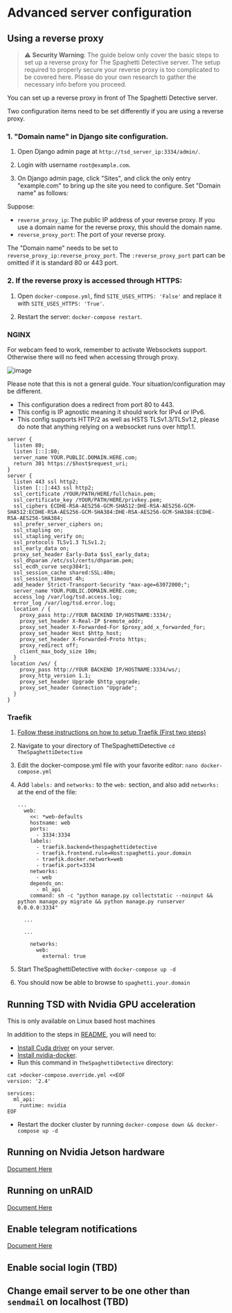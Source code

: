
# Advanced server configuration

## Using a reverse proxy

> :warning: **Security Warning**: The guide below only cover the basic steps to set up a reverse proxy for The Spaghetti Detective server. The setup required to properly secure your reverse proxy is too complicated to be covered here. Please do your own research to gather the necessary info before you proceed.

You can set up a reverse proxy in front of The Spaghetti Detective server.

Two configuration items need to be set differently if you are using a reverse proxy.

### 1. "Domain name" in Django site configuration.

1. Open Django admin page at `http://tsd_server_ip:3334/admin/`.

2. Login with username `root@example.com`.

3. On Django admin page, click "Sites", and click the only entry "example.com" to bring up the site you need to configure. Set "Domain name" as follows:

Suppose:

* `reverse_proxy_ip`: The public IP address of your reverse proxy. If you use a domain name for the reverse proxy, this should the domain name.
* `reverse_proxy_port`: The port of your reverse proxy.

The "Domain name" needs to be set to `reverse_proxy_ip:reverse_proxy_port`. The `:reverse_proxy_port` part can be omitted if it is standard 80 or 443 port.

### 2. If the reverse proxy is accessed through HTTPS:

1. Open `docker-compose.yml`, find `SITE_USES_HTTPS: 'False'` and replace it with `SITE_USES_HTTPS: 'True'`.

2. Restart the server: `docker-compose restart`.

### NGINX

For webcam feed to work, remember to activate Websockets support. Otherwise there will no feed when accessing through proxy.

![image](https://user-images.githubusercontent.com/15056650/157341400-b08b0ab8-8d3c-49b5-a2fd-132d2f602431.png)


Please note that this is not a general guide. Your situation/configuration may be different.

* This configuration does a redirect from port 80 to 443.
* This config is IP agnostic meaning it should work for IPv4 or IPv6.
* This config supports HTTP/2 as well as HSTS TLSv1.3/TLSv1.2, please do note that anything relying on a websocket runs over http1.1.

```
server {
  listen 80;
  listen [::]:80;
  server_name YOUR.PUBLIC.DOMAIN.HERE.com;
  return 301 https://$host$request_uri;
}
server {
  listen 443 ssl http2;
  listen [::]:443 ssl http2;
  ssl_certificate /YOUR/PATH/HERE/fullchain.pem;
  ssl_certificate_key /YOUR/PATH/HERE/privkey.pem;
  ssl_ciphers ECDHE-RSA-AES256-GCM-SHA512:DHE-RSA-AES256-GCM-SHA512:ECDHE-RSA-AES256-GCM-SHA384:DHE-RSA-AES256-GCM-SHA384:ECDHE-RSA-AES256-SHA384;
  ssl_prefer_server_ciphers on;
  ssl_stapling on;
  ssl_stapling_verify on;
  ssl_protocols TLSv1.3 TLSv1.2;
  ssl_early_data on;
  proxy_set_header Early-Data $ssl_early_data;
  ssl_dhparam /etc/ssl/certs/dhparam.pem;
  ssl_ecdh_curve secp384r1;
  ssl_session_cache shared:SSL:40m;
  ssl_session_timeout 4h;
  add_header Strict-Transport-Security "max-age=63072000;";
  server_name YOUR.PUBLIC.DOMAIN.HERE.com;
  access_log /var/log/tsd.access.log;
  error_log /var/log/tsd.error.log;
  location / {
    proxy_pass http://YOUR BACKEND IP/HOSTNAME:3334/;
    proxy_set_header X-Real-IP $remote_addr;
    proxy_set_header X-Forwarded-For $proxy_add_x_forwarded_for;
    proxy_set_header Host $http_host;
    proxy_set_header X-Forwarded-Proto https;
    proxy_redirect off;
    client_max_body_size 10m;
  }
 location /ws/ {
    proxy_pass http://YOUR BACKEND IP/HOSTNAME:3334/ws/;
    proxy_http_version 1.1;
    proxy_set_header Upgrade $http_upgrade;
    proxy_set_header Connection "Upgrade";
  }
}
```

### Traefik

1. [Follow these instructions on how to setup Traefik (First two steps)](https://www.digitalocean.com/community/tutorials/how-to-use-traefik-as-a-reverse-proxy-for-docker-containers-on-debian-9)

1. Navigate to your directory of TheSpaghettiDetective `cd TheSpaghettiDetective`

1. Edit the docker-compose.yml file with your favorite editor: `nano docker-compose.yml`

1. Add `labels:` and `networks:` to the `web:` section, and also add `networks:` at the end of the file:

    ```
    ...
      web:
        <<: *web-defaults
        hostname: web
        ports:
          - 3334:3334
        labels:
          - traefik.backend=thespaghettidetective
          - traefik.frontend.rule=Host:spaghetti.your.domain
          - traefik.docker.network=web
          - traefik.port=3334
        networks:
          - web
        depends_on:
          - ml_api
        command: sh -c "python manage.py collectstatic --noinput && python manage.py migrate && python manage.py runserver 0.0.0.0:3334"

      ...

      ...

        networks:
          web:
            external: true
      ```

1. Start TheSpaghettiDetective with `docker-compose up -d`

1. You should now be able to browse to `spaghetti.your.domain`

## Running TSD with Nvidia GPU acceleration

This is only available on Linux based host machines

In addition to the steps in [README](../README.md), you will need to:

- [Install Cuda driver](https://docs.nvidia.com/cuda/cuda-installation-guide-linux/index.html) on your server.
- [Install nvidia-docker](https://github.com/NVIDIA/nvidia-docker).
- Run this command in `TheSpaghettiDetective` directory:
```
cat >docker-compose.override.yml <<EOF
version: '2.4'

services:
  ml_api:
    runtime: nvidia
EOF
```
- Restart the docker cluster by running `docker-compose down && docker-compose up -d`

## Running on Nvidia Jetson hardware

[Document Here](jetson_guide.md)

## Running on unRAID

[Document Here](unraid_guide.md)

## Enable telegram notifications

[Document Here](telegram_guide.md)

## Enable social login (TBD)

## Change email server to be one other than `sendmail` on localhost (TBD)
